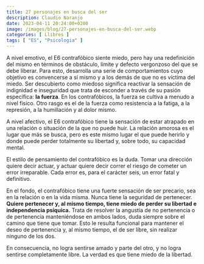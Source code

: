 ```yaml
---
title: 27 personajes en busca del ser
description: Claudio Naranjo
date: 2023-04-11 20:24:00+0200
image: /images/blog/27-personajes-en-busca-del-ser.webp
categories: [ Llibres ]
tags: [ "ES", "Psicologia" ]
---
```


A nivel emotivo, el E6 contrafóbico siente miedo, pero hay una redefinición del mismo en términos de obstáculo, límite y defec­to vergonzoso del que se debe liberar. Para esto, desarrolla una serie de comportamientos cuyo objetivo es convencerse a sí mismo y a los demás de que no es víctima del miedo. Ser descubierto como miedoso significa reactivar la sensación de indigni­dad e inseguridad que trata de esconder a través de su pasión específica: **la fuerza**. En los contrafóbicos, la fuerza se cultiva a menudo a nivel físico. Otro rasgo es el de la fuerza como resistencia a la fatiga, a la represión, a la humillación y al dolor mismo.

A nivel afectivo, el E6 contrafóbico tiene la sensación de estar atrapado en una relación o situación de la que no puede huir. La relación amorosa es el lugar que más se busca, pero es este mismo lugar el que puede herirlo y donde puede perder totalmente su libertad y, sobre todo, su capacidad mental.

El estilo de pensamiento del contrafóbico es la duda. Tomar una dirección quiere decir actuar, y actuar quiere decir correr el riesgo de cometer un error irreparable. Cada error es, para el carácter seis, un error fatal y definitivo.

En el fondo, el contrafóbico tiene una fuerte sensación de ser precario, sea en la relación o en la vida misma. Nunca tiene la seguridad de pertenecer. **Quiere pertenecer y, al mismo tiempo, tiene miedo de perder su libertad e independencia psíquica.** Trata de resolver la angustia de no pertenencia o de pertenencia manteniéndose en ambos lados, duda siempre sobre el camino que tiene que tomar. Esto le resulta funcional para mantener el deseo de pertenencia y, al mismo tiempo, el de ser libre, sin realizar ninguno de los dos.

En consecuencia, no logra sentirse amado y parte del otro, y no logra sentirse completamente libre. La verdad es que tiene miedo de la libertad.
